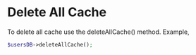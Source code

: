 <!--METADATA
{
    "title": "Delete All Cache",
    "url": "delete-all-cache",
    "icon": "save"
}
!METADATA-->

# Delete All Cache

To delete all cache use the deleteAllCache() method. Example,

```php
$usersDB->deleteAllCache();
```
